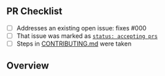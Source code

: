 <!-- 👋 Hi, thanks for sending a PR to create-rw-rsc-app! 💖.
Please fill out all fields below and make sure each item is true and [x] checked.
Otherwise we may not be able to review your PR. -->

## PR Checklist

- [ ] Addresses an existing open issue: fixes #000
- [ ] That issue was marked as [`status: accepting prs`](https://github.com/Tobbe/create-rw-rsc-app/issues?q=is%3Aopen+is%3Aissue+label%3A%22status%3A+accepting+prs%22)
- [ ] Steps in [CONTRIBUTING.md](https://github.com/Tobbe/create-rw-rsc-app/blob/main/.github/CONTRIBUTING.md) were taken

## Overview

<!-- Description of what is changed and how the code change does that. -->
